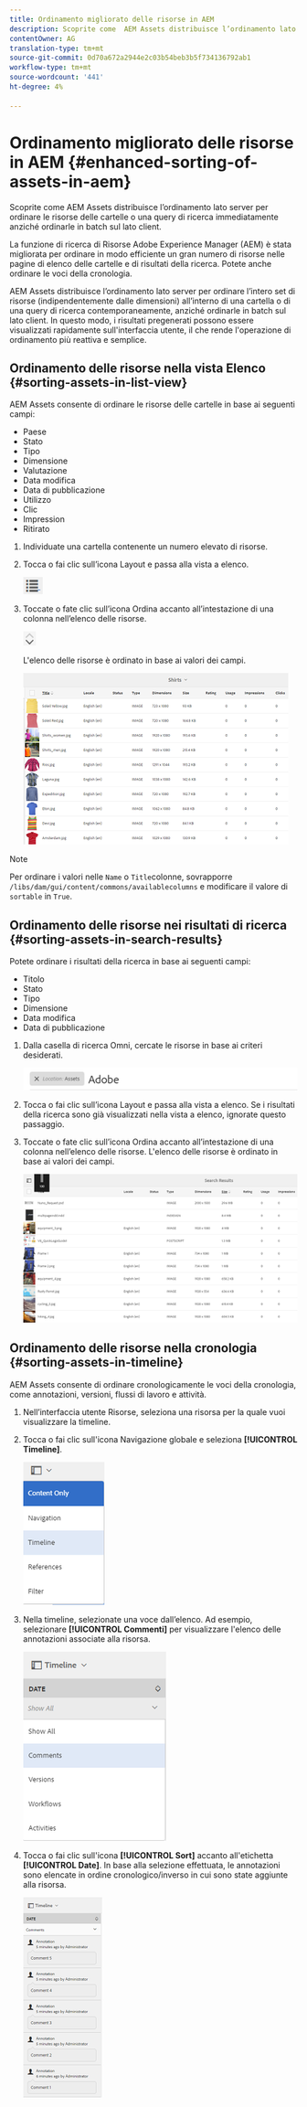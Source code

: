 ```yaml
---
title: Ordinamento migliorato delle risorse in AEM
description: Scoprite come  AEM Assets distribuisce l’ordinamento lato server per ordinare le risorse delle cartelle o una query di ricerca immediatamente anziché ordinarle in batch sul lato client.
contentOwner: AG
translation-type: tm+mt
source-git-commit: 0d70a672a2944e2c03b54beb3b5f734136792ab1
workflow-type: tm+mt
source-wordcount: '441'
ht-degree: 4%

---
```



# Ordinamento migliorato delle risorse in AEM {#enhanced-sorting-of-assets-in-aem}

Scoprite come  AEM Assets distribuisce l’ordinamento lato server per ordinare le risorse delle cartelle o una query di ricerca immediatamente anziché ordinarle in batch sul lato client.

La funzione di ricerca di Risorse Adobe Experience Manager (AEM) è stata migliorata per ordinare in modo efficiente un gran numero di risorse nelle pagine di elenco delle cartelle e di risultati della ricerca. Potete anche ordinare le voci della cronologia.

 AEM Assets distribuisce l’ordinamento lato server per ordinare l’intero set di risorse (indipendentemente dalle dimensioni) all’interno di una cartella o di una query di ricerca contemporaneamente, anziché ordinarle in batch sul lato client. In questo modo, i risultati pregenerati possono essere visualizzati rapidamente sull&#39;interfaccia utente, il che rende l&#39;operazione di ordinamento più reattiva e semplice.

## Ordinamento delle risorse nella vista Elenco {#sorting-assets-in-list-view}

 AEM Assets consente di ordinare le risorse delle cartelle in base ai seguenti campi:

* Paese
* Stato
* Tipo
* Dimensione
* Valutazione
* Data modifica
* Data di pubblicazione
* Utilizzo
* Clic
* Impression
* Ritirato

1. Individuate una cartella contenente un numero elevato di risorse.
1. Tocca o fai clic sull’icona Layout e passa alla vista a elenco.

   ![chlimage_1-394](assets/chlimage_1-394.png)

1. Toccate o fate clic sull’icona Ordina accanto all’intestazione di una colonna nell’elenco delle risorse.

   ![chlimage_1-395](assets/chlimage_1-395.png)

   L&#39;elenco delle risorse è ordinato in base ai valori dei campi.

   ![chlimage_1-396](assets/chlimage_1-396.png)

>[!NOTE]
>
>Per ordinare i valori nelle `Name` o `Title`colonne, sovrapporre `/libs/dam/gui/content/commons/availablecolumns` e modificare il valore di `sortable` in `True`.

## Ordinamento delle risorse nei risultati di ricerca {#sorting-assets-in-search-results}

Potete ordinare i risultati della ricerca in base ai seguenti campi:

* Titolo
* Stato
* Tipo
* Dimensione
* Data modifica
* Data di pubblicazione

1. Dalla casella di ricerca Omni, cercate le risorse in base ai criteri desiderati.

   ![chlimage_1-397](assets/chlimage_1-397.png)

1. Tocca o fai clic sull’icona Layout e passa alla vista a elenco. Se i risultati della ricerca sono già visualizzati nella vista a elenco, ignorate questo passaggio.
1. Toccate o fate clic sull’icona Ordina accanto all’intestazione di una colonna nell’elenco delle risorse. L&#39;elenco delle risorse è ordinato in base ai valori dei campi.

   ![chlimage_1-398](assets/chlimage_1-398.png)

## Ordinamento delle risorse nella cronologia {#sorting-assets-in-timeline}

 AEM Assets consente di ordinare cronologicamente le voci della cronologia, come annotazioni, versioni, flussi di lavoro e attività.

1. Nell’interfaccia utente Risorse, seleziona una risorsa per la quale vuoi visualizzare la timeline.
1. Tocca o fai clic sull&#39;icona Navigazione globale e seleziona **[!UICONTROL Timeline]**.

   ![chlimage_1-399](assets/chlimage_1-399.png)

1. Nella timeline, selezionate una voce dall’elenco. Ad esempio, selezionare **[!UICONTROL Commenti]** per visualizzare l&#39;elenco delle annotazioni associate alla risorsa.

   ![chlimage_1-400](assets/chlimage_1-400.png)

1. Tocca o fai clic sull&#39;icona **[!UICONTROL Sort]** accanto all&#39;etichetta **[!UICONTROL Date]**. In base alla selezione effettuata, le annotazioni sono elencate in ordine cronologico/inverso in cui sono state aggiunte alla risorsa.

   ![chlimage_1-401](assets/chlimage_1-401.png)

